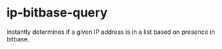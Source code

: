 # ip-bitbase-query
Instantly determines if a given IP address is in a list based on presence in bitbase.
